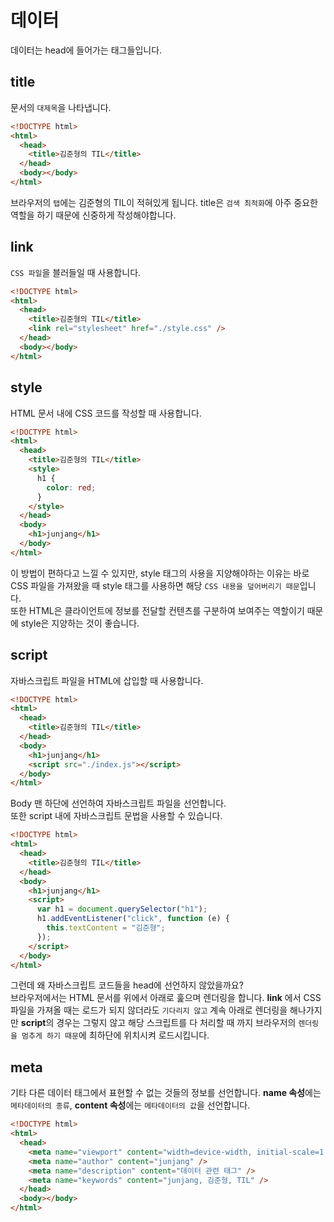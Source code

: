 # 데이터

데이터는 head에 들어가는 태그들입니다.

## title

문서의 `대제목`을 나타냅니다.

```html
<!DOCTYPE html>
<html>
  <head>
    <title>김준형의 TIL</title>
  </head>
  <body></body>
</html>
```

브라우저의 `탭`에는 김준형의 TIL이 적혀있게 됩니다. title은 `검색 최적화`에 아주 중요한 역할을 하기 때문에 신중하게 작성해야합니다.

## link

`CSS 파일`을 블러들일 때 사용합니다.

```html
<!DOCTYPE html>
<html>
  <head>
    <title>김준형의 TIL</title>
    <link rel="stylesheet" href="./style.css" />
  </head>
  <body></body>
</html>
```

## style

HTML 문서 내에 CSS 코드를 작성할 때 사용합니다.

```html
<!DOCTYPE html>
<html>
  <head>
    <title>김준형의 TIL</title>
    <style>
      h1 {
        color: red;
      }
    </style>
  </head>
  <body>
    <h1>junjang</h1>
  </body>
</html>
```

이 방법이 편하다고 느낄 수 있지만, style 태그의 사용을 지양해야하는 이유는 바로 CSS 파일을 가져왔을 때 style 태그를 사용하면 해당 `CSS 내용을 덮어버리기 때문`입니다.<br/>
또한 HTML은 클라이언트에 정보를 전달할 컨텐츠를 구분하여 보여주는 역할이기 때문에 style은 지양하는 것이 좋습니다.

## script

자바스크립트 파일을 HTML에 삽입할 때 사용합니다.

```html
<!DOCTYPE html>
<html>
  <head>
    <title>김준형의 TIL</title>
  </head>
  <body>
    <h1>junjang</h1>
    <script src="./index.js"></script>
  </body>
</html>
```

Body 맨 하단에 선언하여 자바스크립트 파일을 선언합니다.<br/>
또한 script 내에 자바스크립트 문법을 사용할 수 있습니다.

```html
<!DOCTYPE html>
<html>
  <head>
    <title>김준형의 TIL</title>
  </head>
  <body>
    <h1>junjang</h1>
    <script>
      var h1 = document.querySelector("h1");
      h1.addEventListener("click", function (e) {
        this.textContent = "김준형";
      });
    </script>
  </body>
</html>
```

그런데 왜 자바스크립트 코드들을 head에 선언하지 않았을까요?<br/>
브라우저에서는 HTML 문서를 위에서 아래로 훑으며 렌더링을 합니다. **link** 에서 CSS파일을 가져올 때는 로드가 되지 않더라도 `기다리지 않고` 계속 아래로 렌더링을 해나가지만 **script**의 경우는 그렇지 않고 해당 스크립트를 다 처리할 때 까지 브라우저의 `렌더링을 멈추게 하기 때문`에 최하단에 위치시켜 로드시킵니다.

## meta

기타 다른 데이터 태그에서 표현할 수 없는 것들의 정보를 선언합니다. **name 속성**에는 `메타데이터의 종류`, **content 속성**에는 `메타데이터의 값`을 선언합니다.

```html
<!DOCTYPE html>
<html>
  <head>
    <meta name="viewport" content="width=device-width, initial-scale=1.0" />
    <meta name="author" content="junjang" />
    <meta name="description" content="데이터 관련 태그" />
    <meta name="keywords" content="junjang, 김준형, TIL" />
  </head>
  <body></body>
</html>
```
